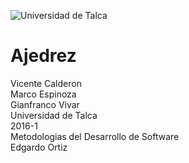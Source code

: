 <img src="https://upload.wikimedia.org/wikipedia/commons/thumb/0/0e/Utalca.svg/250px-Utalca.svg.png" alt="Universidad de Talca"/><br>
# Ajedrez
Vicente Calderon<br>
Marco Espinoza<br>
Gianfranco Vivar<br>
Universidad de Talca<br>
2016-1<br>
Metodologias del Desarrollo de Software<br>
Edgardo Ortiz
